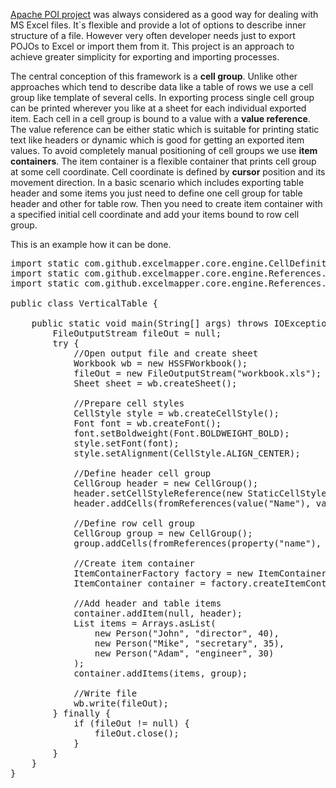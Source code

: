 [Apache POI project](https://poi.apache.org/) was always considered as a good way for dealing with MS Excel files. It`s flexible and provide a lot of options to describe inner structure of a file. However very often developer needs just to export POJOs to Excel or import them from it. This project is an approach to achieve greater simplicity for exporting and importing processes.

The central conception of this framework is a **cell group**. Unlike other approaches which tend to describe data like a table of rows we use a cell group like template of several cells. In exporting process single cell group can be printed wherever you like at a sheet for each individual exported item. Each cell in a cell group is bound to a value with a **value reference**. The value reference can be either static which is suitable for printing static text like headers or dynamic which is good for getting an exported item values. To avoid completely manual positioning of cell groups we use **item containers**. The item container is a flexible container that prints cell group at some cell coordinate. Cell coordinate is defined by **cursor** position and its movement direction. In a basic scenario which includes exporting table header and some items you just need to define one cell group for table header and other for table row. Then you need to create item container with a specified initial cell coordinate and add your items bound to row cell group.

This is an example how it can be done.

<pre>
import static com.github.excelmapper.core.engine.CellDefinitions.fromReferences;
import static com.github.excelmapper.core.engine.References.property;
import static com.github.excelmapper.core.engine.References.value;

public class VerticalTable {

    public static void main(String[] args) throws IOException {
        FileOutputStream fileOut = null;
        try {
            //Open output file and create sheet 
            Workbook wb = new HSSFWorkbook();
            fileOut = new FileOutputStream("workbook.xls");
            Sheet sheet = wb.createSheet();

            //Prepare cell styles
            CellStyle style = wb.createCellStyle();
            Font font = wb.createFont();
            font.setBoldweight(Font.BOLDWEIGHT_BOLD);
            style.setFont(font);
            style.setAlignment(CellStyle.ALIGN_CENTER);

            //Define header cell group
            CellGroup header = new CellGroup();
            header.setCellStyleReference(new StaticCellStyleReference(style));
            header.addCells(fromReferences(value("Name"), value("Post"), value("Age")));

            //Define row cell group
            CellGroup group = new CellGroup();
            group.addCells(fromReferences(property("name"), property("post"), property("age")));

            //Create item container
            ItemContainerFactory factory = new ItemContainerFactory();
            ItemContainer container = factory.createItemContainer(sheet, CellCoordinate.ZERO);

            //Add header and table items
            container.addItem(null, header);
            List<Person> items = Arrays.asList(
                new Person("John", "director", 40),
                new Person("Mike", "secretary", 35),
                new Person("Adam", "engineer", 30)
            );
            container.addItems(items, group);

            //Write file
            wb.write(fileOut);
        } finally {
            if (fileOut != null) {
                fileOut.close();
            }
        }
    }
}
</pre>
